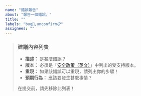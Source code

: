 ```yaml
---
name: "錯誤報告"
about: "報告一個錯誤。"
title: ""
labels: "bug🐛,unconfirm📋"
assignees: ""
---
```

> ### 建議內容列表
>
> - **描述：** 是甚麼錯誤？
> - **版本：** 必須是「[安全政策（英文）](https://github.com/hugoalh/GitHubAction.LanguageList/security/policy)」中列出的受支持版本。
> - **重現：** 如果該錯誤可以重現，請列出你的步驟！
> - **預期行為：** 應該要發生甚麼事情？
>
> 在提交前，請先移除此列表！
